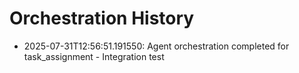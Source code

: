 # Orchestration History

- 2025-07-31T12:56:51.191550: Agent orchestration completed for task_assignment - Integration test
